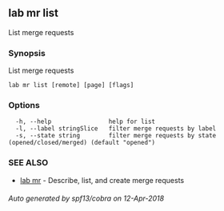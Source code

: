 ## lab mr list

List merge requests

### Synopsis

List merge requests

```
lab mr list [remote] [page] [flags]
```

### Options

```
  -h, --help                help for list
  -l, --label stringSlice   filter merge requests by label
  -s, --state string        filter merge requests by state (opened/closed/merged) (default "opened")
```

### SEE ALSO

* [lab mr](lab_mr.md)	 - Describe, list, and create merge requests

###### Auto generated by spf13/cobra on 12-Apr-2018
